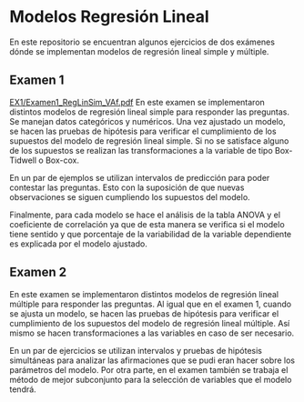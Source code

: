 # Modelos Regresión Lineal
En este repositorio se encuentran algunos ejercicios de dos exámenes dónde se implementan modelos de regresión lineal simple y múltiple.

## Examen 1
[EX1/Examen1_RegLinSim_VAf.pdf](examen)
En este examen se implementaron distintos modelos de regresión lineal simple para responder las preguntas. Se manejan datos categóricos y numéricos.
Una vez ajustado un modelo, se hacen las pruebas de hipótesis para verificar  el cumplimiento de los supuestos del modelo de regresión lineal simple. Si no se satisface alguno de los supuestos se realizan las transformaciones a la variable de tipo Box-Tidwell o Box-cox.  

En un par de ejemplos se utilizan intervalos de predicción para poder contestar las preguntas. Esto con la suposición de que nuevas observaciones se siguen cumpliendo los supuestos del modelo.

Finalmente, para cada modelo se hace el análisis de la tabla ANOVA y el coeficiente de correlación  ya que de esta manera se verifica si el modelo tiene sentido y que porcentaje de la variabilidad de la variable dependiente es explicada por el modelo ajustado.


## Examen 2
En este examen se implementaron distintos modelos de regresión lineal múltiple para responder las preguntas. Al igual que en el examen 1,  cuando se ajusta un modelo, se hacen las pruebas de hipótesis para verificar  el cumplimiento de los supuestos del modelo de regresión lineal múltiple. Así mismo se hacen transformaciones a las variables en caso de ser necesario.

En un par de ejercicios se utilizan intervalos y pruebas de hipótesis simultáneas para analizar las afirmaciones que se pudi
eran hacer sobre los parámetros del modelo.
Por otra parte, en el examen también se trabaja el método de mejor subconjunto  para la selección de variables que el modelo tendrá.

